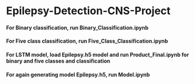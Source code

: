 # Epilepsy-Detection-CNS-Project

#### For Binary classification, run Binary_Classification.ipynb
#### For Five class classification, run Five_Class_Classification.ipynb
#### For LSTM model, load Epilepsy.h5 model and run Product_Final.ipynb for binary and five classes and classification
#### For again generating model Epilepsy.h5, run Model.ipynb
